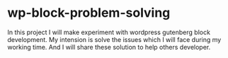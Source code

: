 # wp-block-problem-solving

In this project I will make experiment with wordpress gutenberg block development.
My intension is solve the issues which I will face during my working time. And I will share these solution to help others developer.
